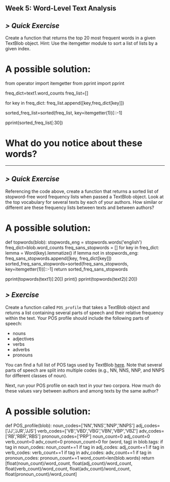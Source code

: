 ## Week 5: Word-Level Text Analysis


## *> Quick Exercise*

Create a function that returns the top 20 most frequent words in a given TextBlob object. Hint: Use the itemgetter module to sort a list of lists by a given index.


# A possible solution:

from operator import itemgetter
from pprint import pprint

freq_dict=text1.word_counts
freq_list=[]

for key in freq_dict:
    freq_list.append([key,freq_dict[key]])

sorted_freq_list=sorted(freq_list, key=itemgetter(1))[::-1]

pprint(sorted_freq_list[:30])

# What do you notice about these words?


------------------------------------------





## *> Quick Exercise*

Referencing the code above, create a function that returns a sorted list of stopword-free word frequency lists when passed a TextBlob object. Look at the top vocabulary for several texts by each of your authors. How similar or different are these frequency lists between texts and between authors?



# A possible solution:

def topwords(blob):
    stopwords_eng = stopwords.words('english')
    freq_dict=blob.word_counts
    freq_sans_stopwords = []
    for key in freq_dict:
        lemma = Word(key).lemmatize()
        if lemma not in stopwords_eng:
            freq_sans_stopwords.append([key, freq_dict[key]])
    sorted_freq_sans_stopwords=sorted(freq_sans_stopwords, key=itemgetter(1))[::-1]
    return sorted_freq_sans_stopwords

pprint(topwords(text1)[:20])
print()
pprint(topwords(text2)[:20])










## *> Exercise*

Create a function called `POS_profile` that takes a TextBlob object and returns a list containing several parts of speech and their relative frequency within the text. Your POS profile should include the following parts of speech:

- nouns
- adjectives
- verbs
- adverbs
- pronouns

You can find a full list of POS tags used by TextBlob [here](https://www.ling.upenn.edu/courses/Fall_2003/ling001/penn_treebank_pos.html). Note that several parts of speech are split into multiple codes (e.g., NN, NNS, NNP, and NNPS for different classes of noun).

Next, run your POS profile on each text in your two corpora. How much do these values vary between authors and among texts by the same author?



# A possible solution:

def POS_profile(blob):
    noun_codes=['NN','NNS','NNP','NNPS']
    adj_codes=['JJ','JJR','JJS']
    verb_codes=['VB','VBD','VBG','VBN','VBP','VBZ']
    adv_codes=['RB','RBR','RBS']
    pronoun_codes=['PRP']
    noun_count=0
    adj_count=0
    verb_count=0
    adv_count=0
    pronoun_count=0
    for (word, tag) in blob.tags:
        if tag in noun_codes: noun_count+=1
        if tag in adj_codes: adj_count+=1
        if tag in verb_codes: verb_count+=1
        if tag in adv_codes: adv_count+=1
        if tag in pronoun_codes: pronoun_count+=1
    word_count=len(blob.words)
    return [float(noun_count)/word_count, float(adj_count)/word_count, float(verb_count)/word_count, float(adv_count)/word_count, float(pronoun_count)/word_count]
